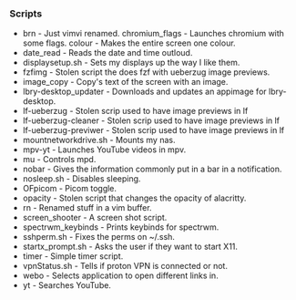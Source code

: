 ### Scripts 
+ brn - Just vimvi renamed.  chromium_flags - Launches chromium with some flags.  colour - Makes the entire screen one colour.
+ date_read - Reads the date and time outloud.
+ displaysetup.sh - Sets my displays up the way I like them.
+ fzfimg - Stolen script the does fzf with ueberzug image previews.
+ image_copy - Copy's text of the screen with an image.
+ lbry-desktop_updater - Downloads and updates an appimage for lbry-desktop.
+ lf-ueberzug - Stolen scrip used to have image previews in lf 
+ lf-ueberzug-cleaner - Stolen scrip used to have image previews in lf 
+ lf-ueberzug-previwer - Stolen scrip used to have image previews in lf 
+ mountnetworkdrive.sh - Mounts my nas.
+ mpv-yt - Launches YouTube videos in mpv.
+ mu - Controls mpd.
+ nobar - Gives the information commonly put in a bar in a notification.
+ nosleep.sh - Disables sleeping.
+ OFpicom - Picom toggle.
+ opacity - Stolen script that changes the opacity of alacritty.
+ rn - Renamed stuff in a vim buffer.
+ screen_shooter - A screen shot script.
+ spectrwm_keybinds - Prints keybinds for spectrwm.
+ sshperm.sh - Fixes the perms on ~/.ssh.
+ startx_prompt.sh - Asks the user if they want to start X11.
+ timer - Simple timer script.
+ vpnStatus.sh - Tells if proton VPN is connected or not.
+ webo - Selects application to open different links in.
+ yt - Searches YouTube.

